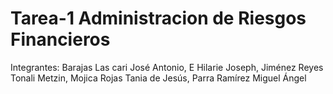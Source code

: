# Tarea-1 Administracion de Riesgos Financieros
Integrantes:  Barajas Las cari José Antonio, E Hilarie Joseph, Jiménez Reyes Tonali Metzin, Mojica Rojas Tania de Jesús, Parra Ramírez Miguel Ángel
